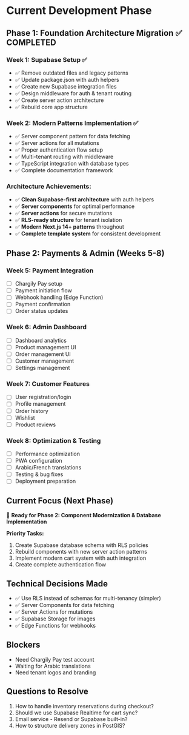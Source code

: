 # Current Development Phase

## Phase 1: Foundation Architecture Migration ✅ COMPLETED

### Week 1: Supabase Setup ✅
- ✅ Remove outdated files and legacy patterns
- ✅ Update package.json with auth helpers
- ✅ Create new Supabase integration files
- ✅ Design middleware for auth & tenant routing
- ✅ Create server action architecture
- ✅ Rebuild core app structure

### Week 2: Modern Patterns Implementation ✅
- ✅ Server component pattern for data fetching
- ✅ Server actions for all mutations
- ✅ Proper authentication flow setup
- ✅ Multi-tenant routing with middleware
- ✅ TypeScript integration with database types
- ✅ Complete documentation framework

### Architecture Achievements:
- ✅ **Clean Supabase-first architecture** with auth helpers
- ✅ **Server components** for optimal performance
- ✅ **Server actions** for secure mutations
- ✅ **RLS-ready structure** for tenant isolation
- ✅ **Modern Next.js 14+ patterns** throughout
- ✅ **Complete template system** for consistent development

## Phase 2: Payments & Admin (Weeks 5-8)

### Week 5: Payment Integration
- [ ] Chargily Pay setup
- [ ] Payment initiation flow
- [ ] Webhook handling (Edge Function)
- [ ] Payment confirmation
- [ ] Order status updates

### Week 6: Admin Dashboard
- [ ] Dashboard analytics
- [ ] Product management UI
- [ ] Order management UI
- [ ] Customer management
- [ ] Settings management

### Week 7: Customer Features
- [ ] User registration/login
- [ ] Profile management
- [ ] Order history
- [ ] Wishlist
- [ ] Product reviews

### Week 8: Optimization & Testing
- [ ] Performance optimization
- [ ] PWA configuration
- [ ] Arabic/French translations
- [ ] Testing & bug fixes
- [ ] Deployment preparation

## Current Focus (Next Phase)
🎯 **Ready for Phase 2: Component Modernization & Database Implementation**

**Priority Tasks:**
1. Create Supabase database schema with RLS policies
2. Rebuild components with new server action patterns
3. Implement modern cart system with auth integration
4. Create complete authentication flow

## Technical Decisions Made
- ✅ Use RLS instead of schemas for multi-tenancy (simpler)
- ✅ Server Components for data fetching
- ✅ Server Actions for mutations
- ✅ Supabase Storage for images
- ✅ Edge Functions for webhooks

## Blockers
- Need Chargily Pay test account
- Waiting for Arabic translations
- Need tenant logos and branding

## Questions to Resolve
1. How to handle inventory reservations during checkout?
2. Should we use Supabase Realtime for cart sync?
3. Email service - Resend or Supabase built-in?
4. How to structure delivery zones in PostGIS?